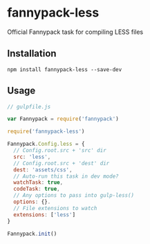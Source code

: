 # fannypack-less
Official Fannypack task for compiling LESS files

## Installation
`npm install fannypack-less --save-dev`

## Usage
```javascript
// gulpfile.js

var Fannypack = require('fannypack')

require('fannypack-less')

Fannypack.Config.less = {
  // Config.root.src + 'src' dir
  src: 'less',
  // Config.root.src + 'dest' dir
  dest: 'assets/css',
  // Auto-run this task in dev mode?
  watchTask: true,
  codeTask: true,
  // Any options to pass into gulp-less()
  options: {}.
  // File extensions to watch
  extensions: ['less']
}

Fannypack.init()
```
